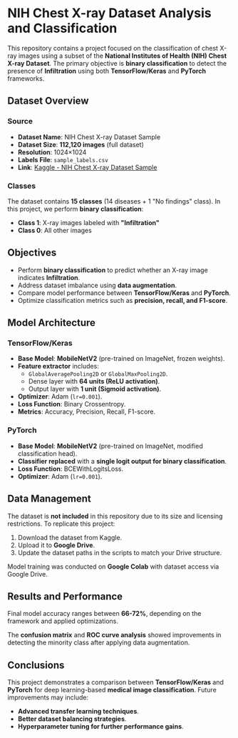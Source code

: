 # **NIH Chest X-ray Dataset Analysis and Classification**

This repository contains a project focused on the classification of chest X-ray images using a subset of the **National Institutes of Health (NIH) Chest X-ray Dataset**. The primary objective is **binary classification** to detect the presence of **Infiltration** using both **TensorFlow/Keras** and **PyTorch** frameworks.

## **Dataset Overview**

### **Source**
- **Dataset Name**: NIH Chest X-ray Dataset Sample  
- **Dataset Size**: **112,120 images** (full dataset)  
- **Resolution**: 1024×1024  
- **Labels File**: `sample_labels.csv`  
- **Link**: [Kaggle - NIH Chest X-ray Dataset Sample](https://www.kaggle.com/)  

### **Classes**
The dataset contains **15 classes** (14 diseases + 1 "No findings" class). In this project, we perform **binary classification**:  
- **Class 1**: X-ray images labeled with **"Infiltration"**  
- **Class 0**: All other images  

## **Objectives**
- Perform **binary classification** to predict whether an X-ray image indicates **Infiltration**.  
- Address dataset imbalance using **data augmentation**.  
- Compare model performance between **TensorFlow/Keras** and **PyTorch**.  
- Optimize classification metrics such as **precision, recall, and F1-score**.  

## **Model Architecture**

### **TensorFlow/Keras**
- **Base Model**: **MobileNetV2** (pre-trained on ImageNet, frozen weights).  
- **Feature extractor** includes:  
  - `GlobalAveragePooling2D` or `GlobalMaxPooling2D`.  
  - Dense layer with **64 units (ReLU activation)**.  
  - Output layer with **1 unit (Sigmoid activation)**.  
- **Optimizer**: Adam (`lr=0.001`).  
- **Loss Function**: Binary Crossentropy.  
- **Metrics**: Accuracy, Precision, Recall, F1-score.  

### **PyTorch**
- **Base Model**: **MobileNetV2** (pre-trained on ImageNet, modified classification head).  
- **Classifier replaced** with a **single logit output for binary classification**.  
- **Loss Function**: BCEWithLogitsLoss.  
- **Optimizer**: Adam (`lr=0.001`).  

## **Data Management**
The dataset is **not included** in this repository due to its size and licensing restrictions. To replicate this project:  
1. Download the dataset from Kaggle.  
2. Upload it to **Google Drive**.  
3. Update the dataset paths in the scripts to match your Drive structure.  

Model training was conducted on **Google Colab** with dataset access via Google Drive.

## **Results and Performance**
Final model accuracy ranges between **66-72%**, depending on the framework and applied optimizations.

The **confusion matrix** and **ROC curve analysis** showed improvements in detecting the minority class after applying data augmentation.

## **Conclusions**
This project demonstrates a comparison between **TensorFlow/Keras** and **PyTorch** for deep learning-based **medical image classification**. Future improvements may include:  
- **Advanced transfer learning techniques**.  
- **Better dataset balancing strategies**.  
- **Hyperparameter tuning for further performance gains**.  

